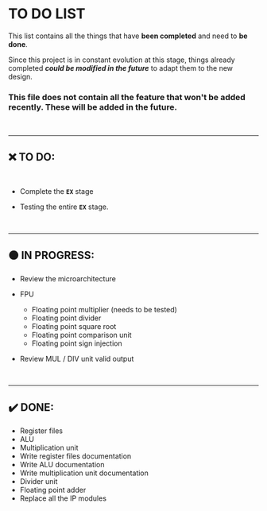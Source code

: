 # TO DO LIST

This list contains all the things that have **been completed** and need to **be done**.

Since this project is in constant evolution at this stage, things already completed ***could be modified in the future*** to adapt them to the new design. 

### This file does not contain all the feature that won't be added recently. These will be added in the future.

<br />

---

## ❌ TO DO:

  

<br />

  * Complete the **`EX`** stage
  
  * Testing the entire **`EX`** stage.

<br />

---

## 🟠 IN PROGRESS:

  * Review the microarchitecture 
  * FPU
    * Floating point multiplier (needs to be tested)
    * Floating point divider
    * Floating point square root
    * Floating point comparison unit
    * Floating point sign injection

  * Review MUL / DIV unit valid output
  
<br />

---

## ✔️ DONE:

  * Register files
  * ALU
  * Multiplication unit
  * Write register files documentation
  * Write ALU documentation
  * Write multiplication unit documentation
  * Divider unit
  * Floating point adder
  * Replace all the IP modules
